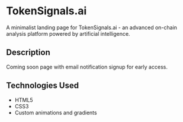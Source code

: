# TokenSignals.ai

A minimalist landing page for TokenSignals.ai - an advanced on-chain analysis platform powered by artificial intelligence.

## Description
Coming soon page with email notification signup for early access.

## Technologies Used
- HTML5
- CSS3
- Custom animations and gradients 